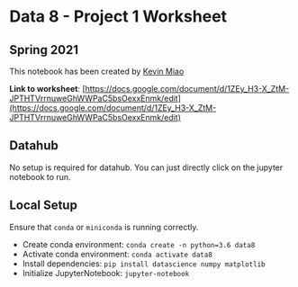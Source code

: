 # Data 8 - Project 1 Worksheet

## Spring 2021

This notebook has been created by [Kevin Miao](mailto:kevinmiao@cs.berkeley.edu)

**Link to worksheet**: [https://docs.google.com/document/d/1ZEy_H3-X_ZtM-JPTHTVrrnuweGhWWPaC5bsOexxEnmk/edit](https://docs.google.com/document/d/1ZEy_H3-X_ZtM-JPTHTVrrnuweGhWWPaC5bsOexxEnmk/edit)

## Datahub

No setup is required for datahub. You can just directly click on the jupyter notebook to run.

## Local Setup

Ensure that `conda` or `miniconda` is running correctly.

- Create conda environment: `conda create -n python=3.6 data8`
- Activate conda environment: `conda activate data8`
- Install dependencies: `pip install datascience numpy matplotlib`
- Initialize JupyterNotebook: `jupyter-notebook`

